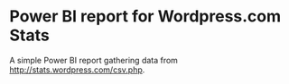 # Power BI report for Wordpress.com Stats 
A simple Power BI report gathering data from http://stats.wordpress.com/csv.php.
